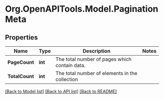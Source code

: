 
# Org.OpenAPITools.Model.PaginationMeta

## Properties

Name | Type | Description | Notes
------------ | ------------- | ------------- | -------------
**PageCount** | **int** | The total number of pages which contain data. | 
**TotalCount** | **int** | The total number of elements in the collection | 

[[Back to Model list]](../README.md#documentation-for-models)
[[Back to API list]](../README.md#documentation-for-api-endpoints)
[[Back to README]](../README.md)


